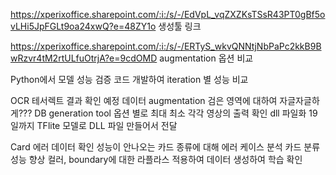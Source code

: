 https://xperixoffice.sharepoint.com/:i:/s/-/EdVpL_vqZXZKsTSsR43PT0gBf5ovLHi5JpFGLt9oa24xwQ?e=48ZY1o
생성툴 링크

https://xperixoffice.sharepoint.com/:i:/s/-/ERTyS_wkvQNNtjNbPaPc2kkB9BwRzvr4tM2rtULfuOtrjA?e=9cdOMD
augmentation 옵션 비교

Python에서 모델 성능 검증 코드 개발하여 iteration 별 성능 비교

OCR
	테서렉트
		결과 확인 예정
	데이터 augmentation
		검은 영역에 대하여 자글자글하게???
	DB generation tool
		옵션 별로 최대 최소 각각 영상의 출력 확인
	dll 파일화
		19일까지 TFlite 모델로 DLL 파일 만들어서 전달
		
Card
	에러 데이터 확인
		성능이 안나오는 카드 종류에 대해 에러 케이스 분석
	카드 분류 성능 향상
		컬러, boundary에 대한 라플라스 적용하여 데이터 생성하여 학습 확인